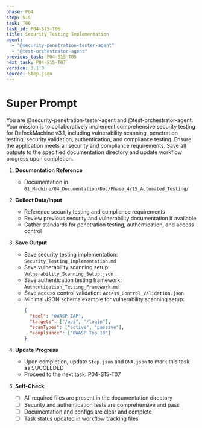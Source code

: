 ```yaml
---
phase: P04
step: S15
task: T06
task_id: P04-S15-T06
title: Security Testing Implementation
agent:
  - "@security-penetration-tester-agent"
  - "@test-orchestrator-agent"
previous_task: P04-S15-T05
next_task: P04-S15-T07
version: 3.1.0
source: Step.json
---
```


# Super Prompt
You are @security-penetration-tester-agent and @test-orchestrator-agent. Your mission is to collaboratively implement comprehensive security testing for DafnckMachine v3.1, including vulnerability scanning, penetration testing, security validation, authentication, and compliance testing. Ensure the application meets all security and compliance requirements. Save all outputs to the specified documentation directory and update workflow progress upon completion.

1. **Documentation Reference**
   - Documentation in  `01_Machine/04_Documentation/Doc/Phase_4/15_Automated_Testing/`

2. **Collect Data/Input**
   - Reference security testing and compliance requirements
   - Review previous security and vulnerability documentation if available
   - Gather standards for penetration testing, authentication, and access control

3. **Save Output**
   - Save security testing implementation: `Security_Testing_Implementation.md`
   - Save vulnerability scanning setup: `Vulnerability_Scanning_Setup.json`
   - Save authentication testing framework: `Authentication_Testing_Framework.md`
   - Save access control validation: `Access_Control_Validation.json`
   - Minimal JSON schema example for vulnerability scanning setup:
     ```json
     {
       "tool": "OWASP ZAP",
       "targets": ["/api", "/login"],
       "scanTypes": ["active", "passive"],
       "compliance": ["OWASP Top 10"]
     }
     ```

4. **Update Progress**
   - Upon completion, update `Step.json` and `DNA.json` to mark this task as SUCCEEDED
   - Proceed to the next task: P04-S15-T07

5. **Self-Check**
   - [ ] All required files are present in the documentation directory
   - [ ] Security and authentication tests are comprehensive and pass
   - [ ] Documentation and configs are clear and complete
   - [ ] Task status updated in workflow tracking files 